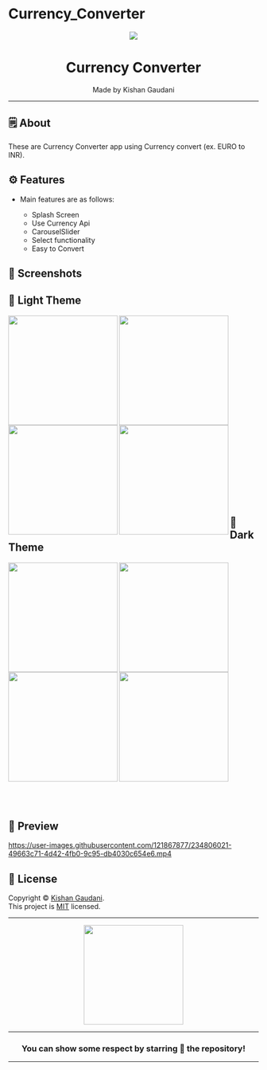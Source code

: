 # Currency_Converter

<div align="center">

<img src="https://user-images.githubusercontent.com/121867877/234800506-c3a55c5c-cd4a-4ccf-8b72-d82e4fddce1c.png">


# **Currency Converter**
Made by Kishan Gaudani

---

</div>



## 🗒 About

These are Currency Converter app using Currency convert (ex. EURO to INR).

## ⚙️ Features

- Main features are as follows:

    - Splash Screen
    - Use Currency Api
    - CarouselSlider
    - Select functionality
    - Easy to Convert   
    
## 📲 Screenshots

## 📲 Light Theme

<img align="left" src="https://user-images.githubusercontent.com/121867877/234801636-5ecabf8e-a2eb-48ae-a2b4-77cc6ad921e0.png" width="220px">
<img align="left" src="https://user-images.githubusercontent.com/121867877/234801705-c1e4dbf9-aded-45ac-80af-ef9133ed6c1f.png" width="220px">
<img align="left" src="https://user-images.githubusercontent.com/121867877/234801749-d6f8c1ef-9c14-4dd5-a4f4-6ccfff9dd0cb.png" width="220px">
<img align="left" src="https://user-images.githubusercontent.com/121867877/234801768-25b76cbb-3c3a-40a3-b564-532311df01c3.png" width="220px">

<br><br>
<br><br><br><br><br><br><br><br><br><br><br><br><br><br><br><br><br><br><br><br>
## 📲 Dark Theme

<img align="left" src="https://user-images.githubusercontent.com/121867877/234803334-17a48eaf-e098-4ed8-9c89-012ed40375f4.png" width="220px">
<img align="left" src="https://user-images.githubusercontent.com/121867877/234803358-6c13773c-a238-4d96-a68c-dbee525553a8.png" width="220px">
<img align="left" src="https://user-images.githubusercontent.com/121867877/234803408-48ed44b5-b3f7-4e96-8241-24015fc10a95.png" width="220px">
<img src="https://user-images.githubusercontent.com/121867877/234803425-8253112a-6794-4bea-9caf-7beb278b2a26.png" width="220px">

<br><br>

## 📲 Preview

https://user-images.githubusercontent.com/121867877/234806021-49663c71-4d42-4fb0-9c95-db4030c654e6.mp4


## 📝 License

Copyright © [Kishan Gaudani](https://github.com/KishanGaudani). <br>
This project is [MIT](LICENCE) licensed.

---
<div align="center">

<img src="https://user-images.githubusercontent.com/121867877/234808816-c0148318-6d8d-4cad-bfd9-73c3c7fba911.png" width="200px" height="200px">

---
### You can show some respect by starring 🌟 the repository!
---

</div>

